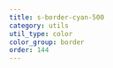 ```yaml
---
title: s-border-cyan-500
category: utils
util_type: color
color_group: border
order: 144
---
```

<div class="s-border-cyan-500"></div>
